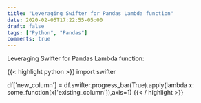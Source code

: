 ```yaml
---
title: "Leveraging Swifter for Pandas Lambda function"
date: 2020-02-05T17:22:55-05:00
draft: false
tags: ["Python", "Pandas"]
comments: true
---
```


Leveraging Swifter for Pandas Lambda function:

{{< highlight python >}}
import swifter

df['new_column'] = df.swifter.progress_bar(True).apply(lambda x: some_function(x['existing_column']),axis=1)
{{< / highlight >}}
